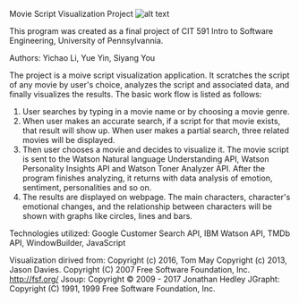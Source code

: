 Movie Script Visualization Project
![alt text](https://github.com/cit-upenn/cit-591-fall-2017-project-scriptvisualization/blob/master/image/screenshot1.png)

This program was created as a final project of CIT 591 Intro to Software Engineering, University of Pennsylvannia.

Authors: Yichao Li, Yue Yin, Siyang You

The project is a moive script visualization application. It scratches the script of any movie by user's choice, analyzes the script and associated data, and finally visualizes the results. The basic work flow is listed as follows:

1. User searches by typing in a movie name or by choosing a movie genre.
2. When user makes an accurate search, if a script for that movie exists, that result will show up. When user makes a partial search, three related movies will be displayed.
3. Then user chooses a movie and decides to visualize it. The movie script is sent to the Watson Natural language Understanding API, Watson Personality Insights API and Watson Toner Analyzer API. After the program finishes analyzing, it returns with data analysis of emotion, sentiment, personalities and so on.
4. The results are displayed on webpage. The main characters, character's emotional changes, and the relationship between characters will be shown with graphs like circles, lines and bars.

Technologies utilized: Google Customer Search API, IBM Watson API, TMDb API, WindowBuilder, JavaScript

Visualization dirived from:
Copyright (c) 2016, Tom May 
Copyright (c) 2013, Jason Davies.
Copyright (C) 2007 Free Software Foundation, Inc. <http://fsf.org/>
Jsoup: Copyright © 2009 - 2017 Jonathan Hedley
JGrapht: Copyright (C) 1991, 1999 Free Software Foundation, Inc.
